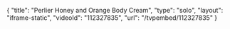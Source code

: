 {
    "title": "Perlier Honey and Orange Body Cream",
    "type": "solo",
    "layout": "iframe-static",
    "videoId": "112327835",
    "url": "\/tvpembed\/112327835"
}